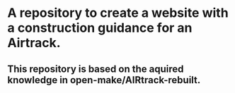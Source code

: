 # A repository to create a website with a construction guidance for an Airtrack.
## This repository is based on the aquired knowledge in open-make/AIRtrack-rebuilt.

